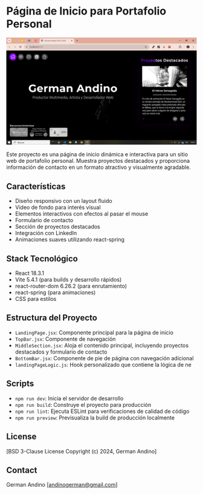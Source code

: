 # Página de Inicio para Portafolio Personal

![alt text](image-1.png)

Este proyecto es una página de inicio dinámica e interactiva para un sitio web de portafolio personal. Muestra proyectos destacados y proporciona información de contacto en un formato atractivo y visualmente agradable.


## Características

- Diseño responsivo con un layout fluido
- Video de fondo para interés visual
- Elementos interactivos con efectos al pasar el mouse
- Formulario de contacto
- Sección de proyectos destacados
- Integración con LinkedIn
- Animaciones suaves utilizando react-spring

## Stack Tecnológico

- React 18.3.1
- Vite 5.4.1 (para builds y desarrollo rápidos)
- react-router-dom 6.26.2 (para enrutamiento)
- react-spring (para animaciones)
- CSS para estilos

## Estructura del Proyecto

- `LandingPage.jsx`: Componente principal para la página de inicio
- `TopBar.jsx`: Componente de navegación
- `MiddleSection.jsx`: Aloja el contenido principal, incluyendo proyectos destacados y formulario de contacto
- `BottomBar.jsx`: Componente de pie de página con navegación adicional
- `landingPageLogic.js`: Hook personalizado que contiene la lógica de ne

## Scripts

- `npm run dev`: Inicia el servidor de desarrollo
- `npm run build`: Construye el proyecto para producción
- `npm run lint`: Ejecuta ESLint para verificaciones de calidad de código
- `npm run preview`: Previsualiza la build de producción localmente


## License

[BSD 3-Clause License
Copyright (c) 2024, German Andino]

## Contact

German Andino
[andinogerman@gmail.com]


